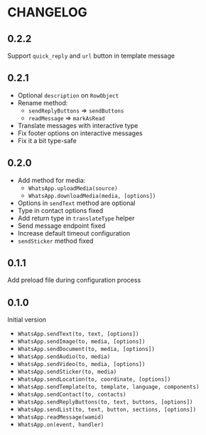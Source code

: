 # CHANGELOG

## 0.2.2

Support `quick_reply` and `url` button in template message

## 0.2.1

- Optional `description` on `RowObject`
- Rename method:
  - `sendReplyButtons` ⇒ `sendButtons`
  - `readMessage` ⇒ `markAsRead`
- Translate messages with interactive type
- Fix footer options on interactive messages
- Fix it a bit type-safe

## 0.2.0

- Add method for media:
  - `WhatsApp.uploadMedia(source)`
  - `WhatsApp.downloadMedia(media, [options])`
- Options in `sendText` method are optional
- Type in contact options fixed
- Add return type in `translateType` helper
- Send message endpoint fixed
- Increase default timeout configuration
- `sendSticker` method fixed

## 0.1.1

Add preload file during configuration process

## 0.1.0

Initial version

- `WhatsApp.sendText(to, text, [options])`
- `WhatsApp.sendImage(to, media, [options])`
- `WhatsApp.sendDocument(to, media, [options])`
- `WhatsApp.sendAudio(to, media)`
- `WhatsApp.sendVideo(to, media, [options])`
- `WhatsApp.sendSticker(to, media)`
- `WhatsApp.sendLocation(to, coordinate, [options])`
- `WhatsApp.sendTemplate(to, template, language, components)`
- `WhatsApp.sendContact(to, contacts)`
- `WhatsApp.sendReplyButtons(to, text, buttons, [options])`
- `WhatsApp.sendList(to, text, button, sections, [options])`
- `WhatsApp.readMessage(wamid)`
- `WhatsApp.on(event, handler)`
